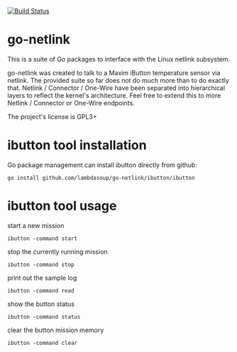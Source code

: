 [![Build Status](https://travis-ci.org/lambdasoup/go-netlink.svg?branch=master)](https://travis-ci.org/lambdasoup/go-netlink)

go-netlink
==========

This is a suite of Go packages to interface with the Linux netlink subsystem.

go-netlink was created to talk to a Maxim iButton temperature sensor via netlink. The provided suite so far does not do much more than to do exactly that. Netlink / Connector / One-Wire have been separated into hierarchical layers to reflect the kernel's architecture. Feel free to extend this to more Netlink / Connector or One-Wire endpoints.

The project's license is GPL3+

# ibutton tool installation

Go package management can install ibutton directly from github:
```
go install github.com/lambdasoup/go-netlink/ibutton/ibutton
```

# ibutton tool usage

start a new mission
```
ibutton -command start
```

stop the currently running mission
```
ibutton -command stop
```

print out the sample log
```
ibutton -command read
```

show the button status
```
ibutton -command status
```

clear the button mission memory
```
ibutton -command clear
```
